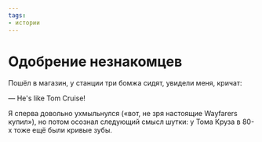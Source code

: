```yaml
---
tags:
- истории
---
```


# Одобрение незнакомцев

Пошёл в магазин, у станции три бомжа сидят, увидели меня, кричат:

— He's like Tom Cruise!

Я сперва довольно ухмыльнулся («вот, не зря настоящие Wayfarers
купил»), но потом осознал следующий смысл шутки: у Тома Круза в 80-х
тоже ещё были кривые зубы.
